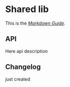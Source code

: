 # Shared lib
This is the *[Markdown Guide](https://www.markdownguide.org)*.

## API 
Here api description

## Changelog
just created